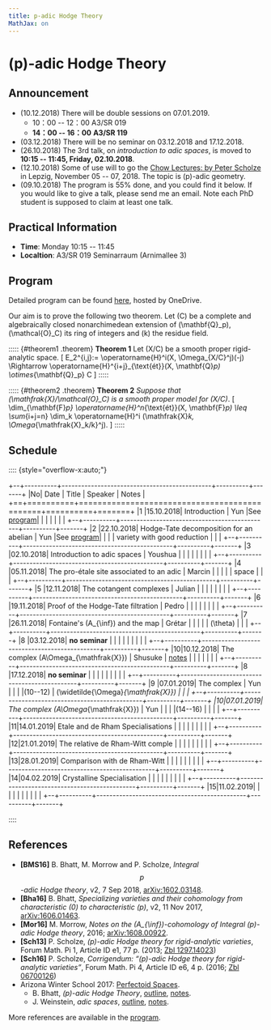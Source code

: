 ```yaml
---
title: p-adic Hodge Theory
MathJax: on
---
```


# \(p\)-adic Hodge Theory


## Announcement

* (10.12.2018) There will be double sessions on 07.01.2019.
  -  10：00 -- 12：00  A3/SR 019
  -  **14：00 -- 16：00**  **A3/SR 119**
* (03.12.2018) There will be no seminar on 03.12.2018 and 17.12.2018.
* (26.10.2018) The 3rd talk, on *introduction to adic spaces*, is moved to
  **10:15 -- 11:45, Friday, 02.10.2018**.
* (12.10.2018) Some of use will to go the
  [Chow Lectures: by Peter Scholze][chow2018] in Lepzig,
  November 05 -- 07, 2018. The topic is \(p\)-adic geometry.
* (09.10.2018) The program is 55% done, and you could find it below.
  If you would like to give a talk, please send me an email. Note each PhD
  student is supposed to claim at least one talk.


## Practical Information

* **Time**: Monday 10:15 -- 11:45
* **Localtion**: A3/SR 019 Seminarraum (Arnimallee 3)


## Program

Detailed program can be found [here][program], hosted by OneDrive.

Our aim is to prove the following two theorem.
Let \(C\) be a complete and algebraically closed nonarchimedean extension
of \(\mathbf{Q}_p\), \(\mathcal{O}_C\) its ring of integers and \(k\)
the residue field.

::::: {#theorem1 .theorem}
**Theorem 1**
Let \(X/C\) be a smooth proper rigid-analytic space.
\[
    E_2^{i,j}:= \operatorname{H}^i(X, \Omega_{X/C}^j)(-j) \Rightarrow
    \operatorname{H}^{i+j}_{\text{ét}}(X, \mathbf{Q}_p) \otimes_{\mathbf{Q}_p} C
\]
:::::


::::: {#theorem2 .theorem}
**Theorem 2**
*Suppose that \(\mathfrak{X}/\mathcal{O}_C\) is a smooth proper model
for \(X/C\)*.
\[
    \dim_{\mathbf{F}_p} \operatorname{H}^n_{\text{ét}}(X, \mathbf{F}_p)
    \leq
    \sum_{i+j=n} \dim_k \operatorname{H}^i
    (\mathfrak{X}_k, \Omega_{\mathfrak{X}_k/k}^j).
\]
:::::


## Schedule

:::: {style="overflow-x:auto;"}

+--+----------+----------------------------------------------+----------+-------+
|No|   Date   |     Title                                    | Speaker  | Notes |
+==+==========+==============================================+==========+=======+
|1 |15.10.2018| Introduction                                 | Yun      |See [program]|
|  |          |                                              |          |       |
+--+----------+----------------------------------------------+----------+-------+
|2 |22.10.2018| Hodge-Tate decomposition for an abelian      | Yun      |See [program]|
|  |          | variety with good reduction                  |          |       |
+--+----------+----------------------------------------------+----------+-------+
|3 |02.10.2018| Introduction to adic spaces                  | Youshua  |       |
|  |          |                                              |          |       |
+--+----------+----------------------------------------------+----------+-------+
|4 |05.11.2018| The pro-étale site associated to an adic     | Marcin   |       |
|  |          | space                                        |          |       |
+--+----------+----------------------------------------------+----------+-------+
|5 |12.11.2018| The cotangent complexes                      | Julian   |       |
|  |          |                                              |          |       |
+--+----------+----------------------------------------------+----------+-------+
|6 |19.11.2018| Proof of the Hodge-Tate filtration           | Pedro    |       |
|  |          |                                              |          |       |
+--+----------+----------------------------------------------+----------+-------+
|7 |26.11.2018| Fontaine's \(A_{\inf}\) and the map          | Grétar   |       |
|  |          | \(\theta\)                                   |          |       |
+--+----------+----------------------------------------------+----------+-------+
|8 |03.12.2018| **no seminar**                               |          |       |
|  |          |                                              |          |       |
+--+----------+----------------------------------------------+----------+-------+
|10|10.12.2018| The complex \(A\Omega_{\mathfrak{X}}\)       | Shusuke  | [notes][N8]      |
|  |          |                                              |          |       |
+--+----------+----------------------------------------------+----------+-------+
|8 |17.12.2018| **no seminar**                               |          |       |
|  |          |                                              |          |       |
+--+----------+----------------------------------------------+----------+-------+
|9 |07.01.2019| The complex                                  | Yun      |       |
|  |(10--12)  | \(\widetilde{\Omega}_{\mathfrak{X}}\)        |          |       |
+--+----------+----------------------------------------------+----------+-------+
|10|07.01.2019| The complex \(A\Omega_{\mathfrak{X}}\)       | Yun      |       |
|  |(14--16)  |                                              |          |       |
+--+----------+----------------------------------------------+----------+-------+
|11|14.01.2019| Etale and de Rham Specialisations            |          |       |
|  |          |                                              |          |       |
+--+----------+----------------------------------------------+----------+-------+
|12|21.01.2019| The relative de Rham-Witt comple             |          |       |
|  |          |                                              |          |       |
+--+----------+----------------------------------------------+----------+-------+
|13|28.01.2019| Comparison with de Rham-Witt                 |          |       |
|  |          |                                              |          |       |
+--+----------+----------------------------------------------+----------+-------+
|14|04.02.2019| Crystalline Specialisation                   |          |       |
|  |          |                                              |          |       |
+--+----------+----------------------------------------------+----------+-------+
|15|11.02.2019|                                              |          |       |
|  |          |                                              |          |       |
+--+----------+----------------------------------------------+----------+-------+

::::


## References

* **[BMS16]** B. Bhatt, M. Morrow and P. Scholze, *Integral $$p$$-adic
  Hodge theory*, v2, 7 Sep 2018, [arXiv:1602.03148][].
* **[Bha16]** B. Bhatt, *Specializing varieties and their cohomology
  from characteristic \(0\) to characteristic \(p\)*, v2, 11 Nov 2017,
  [arXiv:1606.01463][].
* **[Mor16]** M. Morrow, *Notes on the \(A_{\inf}\)-cohomology of Integral
  \(p\)-adic Hodge theory*, 2016; [arXiv:1608.00922][].
* **[Sch13]** P. Scholze, *\(p\)-adic Hodge theory for rigid-analytic
  varieties*, Forum Math. Pi 1, Article ID e1, 77 p. (2013; [Zbl 1297.14023])
* **[Sch16]** P. Scholze, *Corrigendum: “\(p\)-adic Hodge theory for
  rigid-analytic varieties”*, Forum Math. Pi 4, Article ID e6, 4 p.
  (2016; [Zbl 06700126])
* Arizona Winter School 2017: [Perfectoid Spaces][AWS2017].
  - B. Bhatt, *\(p\)-adic Hodge Theory*, [outline][B-outline], [notes][B-notes].
  - J. Weinstein, *adic spaces*, [outline][W-outline], [notes][W-notes].
  
More references are available in the [program][].


[Zbl 1297.14023]: //zbmath.org/?q=an%3A1297.14023
[Zbl 06700126]: //zbmath.org/?q=an%3A06700126
[arXiv:1602.03148]: //arxiv.org/abs/1602.03148
[arXiv:1606.01463]: //arxiv.org/abs/1606.01463
[arXiv:1608.00922]: //arxiv.org/abs/1608.00922
[AWS2017]: http://math.arizona.edu/~swc/aws/2017/
[B-outline]: http://math.arizona.edu/~swc/aws/2017/2017BhattOutline.pdf
[B-notes]: http://math.arizona.edu/~swc/aws/2017/2017BhattNotes.pdf
[W-outline]: http://math.arizona.edu/~swc/aws/2017/2017WeinsteinOutline.pdf
[W-notes]: http://math.arizona.edu/~swc/aws/2017/2017WeinsteinNotes.pdf
[program]: //1drv.ms/b/s!AnCWvCUkaqq-gqgZ-r76_7TxZApG4g

[Chow2018]: //www.mis.mpg.de/calendar/conferences/2018/chow2018.html

[N1]: #
[N2]: #
[N3]: #
[N4]: #
[N5]: #
[N6]: #
[N7]: #
[N8]: /files/18WS-Otabe-décalage.pdf
[N9]: #
[N10]: #
[N11]: #
[N12]: #
[N13]: #
[N14]: #
[N15]: #
[N16]: #